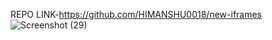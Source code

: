 REPO LINK-https://github.com/HIMANSHU0018/new-iframes
![Screenshot (29)](https://github.com/HIMANSHU0018/new-iframes/assets/128785945/ed8b9692-ae10-43ea-a424-947e3e88ce2e)

